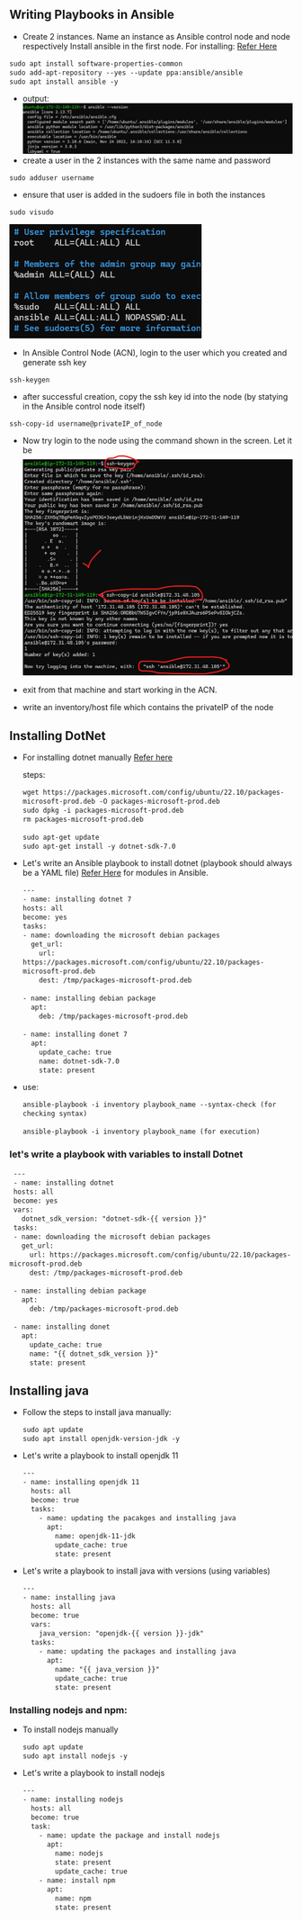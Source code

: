 Writing Playbooks in Ansible
---------------------------
* Create 2 instances. Name an instance as Ansible control node and node respectively
Install ansible in the first node. For installing: [ Refer Here](https://linuxhint.com/install-configure-ansible-ubuntu/)

```
sudo apt install software-properties-common
sudo add-apt-repository --yes --update ppa:ansible/ansible
sudo apt install ansible -y
```
* output:
 ![Preview](A1.png)
* create a user in the 2 instances with the same name and password
```
sudo adduser username
```
* ensure that user is added in the sudoers file in both the instances
```
sudo visudo
```
![Preview](A2.png)

* In Ansible Control Node (ACN), login to the user which you created and generate ssh key
```
ssh-keygen
```
* after successful creation, copy the ssh key id into the node (by statying in the Ansible control node itself)
```
ssh-copy-id username@privateIP_of_node
```
* Now try login to the node using the command shown in the screen. Let it be ![Preview](A3.png)

* exit from that machine and start working in the ACN.
* write an inventory/host file which contains the privateIP of the node

Installing DotNet
-----------------
* For installing dotnet manually [ Refer here](https://learn.microsoft.com/en-us/dotnet/core/install/linux-ubuntu)

  steps:
  ```
  wget https://packages.microsoft.com/config/ubuntu/22.10/packages-microsoft-prod.deb -O packages-microsoft-prod.deb
  sudo dpkg -i packages-microsoft-prod.deb
  rm packages-microsoft-prod.deb

  sudo apt-get update
  sudo apt-get install -y dotnet-sdk-7.0
  ```
* Let's write an Ansible playbook to install dotnet (playbook should always be a YAML file)
  [Refer Here](https://docs.ansible.com/ansible/2.9/modules/list_of_all_modules.html) for modules in Ansible.
  ```
  ---
  - name: installing dotnet 7
  hosts: all
  become: yes
  tasks:
  - name: downloading the microsoft debian packages
    get_url:
      url: https://packages.microsoft.com/config/ubuntu/22.10/packages-microsoft-prod.deb
      dest: /tmp/packages-microsoft-prod.deb
    
  - name: installing debian package
    apt:
      deb: /tmp/packages-microsoft-prod.deb
    
  - name: installing donet 7
    apt:
      update_cache: true
      name: dotnet-sdk-7.0
      state: present

  ```
* use:
  ```
  ansible-playbook -i inventory playbook_name --syntax-check (for checking syntax)

  ansible-playbook -i inventory playbook_name (for execution)
  ``` 
 ### let's write a playbook with variables to install Dotnet
 ```
  ---
  - name: installing dotnet 
  hosts: all
  become: yes
  vars:
    dotnet_sdk_version: "dotnet-sdk-{{ version }}"
  tasks:
  - name: downloading the microsoft debian packages
    get_url:
      url: https://packages.microsoft.com/config/ubuntu/22.10/packages-microsoft-prod.deb
      dest: /tmp/packages-microsoft-prod.deb
    
  - name: installing debian package
    apt:
      deb: /tmp/packages-microsoft-prod.deb
    
  - name: installing donet 
    apt:
      update_cache: true
      name: "{{ dotnet_sdk_version }}"
      state: present

 ```

Installing java
---------------
* Follow the steps to install java manually:
  ```
  sudo apt update
  sudo apt install openjdk-version-jdk -y
  ```
* Let's write a playbook to install openjdk 11
  ```
  ---
  - name: installing openjdk 11
    hosts: all
    become: true
    tasks:
      - name: updating the pacakges and installing java
        apt:
          name: openjdk-11-jdk
          update_cache: true
          state: present
  ```
* Let's write a playbook to install java with versions (using variables)
  ```
  ---
  - name: installing java
    hosts: all
    become: true
    vars:
      java_version: "openjdk-{{ version }}-jdk"
    tasks:
      - name: updating the packages and installing java
        apt:
          name: "{{ java_version }}"
          update_cache: true
          state: present
  ```
### Installing nodejs and npm:

* To install nodejs manually
  ```
  sudo apt update
  sudo apt install nodejs -y
  ```
* Let's write a playbook to install nodejs
  ```
  ---
  - name: installing nodejs
    hosts: all
    become: true
    task:
      - name: update the package and install nodejs
        apt:
          name: nodejs
          state: present
          update_cache: true
      - name: install npm
        apt:
          name: npm
          state: present
  ```